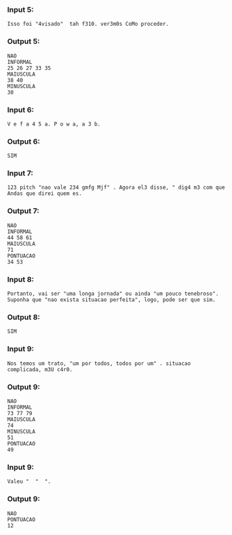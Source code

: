 ### Input 5:

```
Isso foi "4visado"  tah f310. ver3m0s CoMo proceder.
```

### Output 5:

```
NAO
INFORMAL
25 26 27 33 35
MAIUSCULA
38 40
MINUSCULA
30
```

### Input 6:

```
V e f a 4 5 a. P o w a, a 3 b.
```

### Output 6:

```
SIM
```

### Input 7:

```
123 pitch "nao vale 234 gmfg Mjf" . Agora el3 disse, " dig4 m3 com que Andas que direi quem es.
```

### Output 7:

```
NAO
INFORMAL
44 58 61
MAIUSCULA
71
PONTUACAO
34 53
```

### Input 8:

```
Portanto, vai ser "uma longa jornada" ou ainda "um pouco tenebroso". Suponha que "nao exista situacao perfeita", logo, pode ser que sim.
```

### Output 8:

```
SIM
```

### Input 9:

```
Nos temos um trato, "um por todos, todos por um" . situacao complicada, m3U c4r0.
```

### Output 9:

```
NAO
INFORMAL
73 77 79
MAIUSCULA
74
MINUSCULA
51
PONTUACAO
49
```

### Input 9:

```
Valeu "  "  ".
```

### Output 9:

```
NAO
PONTUACAO
12
```


